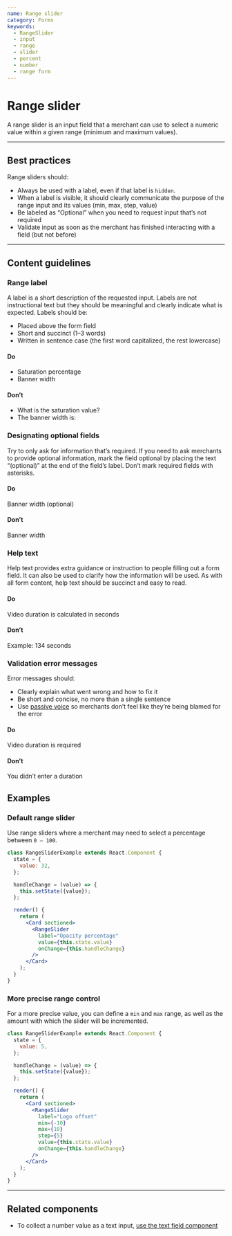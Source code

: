 ```yaml
---
name: Range slider
category: Forms
keywords:
  - RangeSlider
  - input
  - range
  - slider
  - percent
  - number
  - range form
---
```


# Range slider

A range slider is an input field that a merchant can use to select a numeric value within a given range (minimum and maximum values).

---

## Best practices

Range sliders should:

- Always be used with a label, even if that label is `hidden`.
- When a label is visible, it should clearly communicate the purpose of the range input and its values (min, max, step, value)
- Be labeled as “Optional” when you need to request input that’s not required
- Validate input as soon as the merchant has finished interacting with a field (but not before)

---

## Content guidelines

### Range label

A label is a short description of the requested input. Labels are not instructional text but they should be meaningful and clearly indicate what is expected. Labels should be:

- Placed above the form field
- Short and succinct (1–3 words)
- Written in sentence case (the first word capitalized, the rest lowercase)

<!-- usagelist -->

#### Do

- Saturation percentage
- Banner width

#### Don’t

- What is the saturation value?
- The banner width is:

<!-- end -->

### Designating optional fields

Try to only ask for information that’s required. If you need to ask merchants
to provide optional information, mark the field optional by placing the text “(optional)” at the end of the field’s label. Don’t mark required fields with asterisks.

<!-- usagelist -->

#### Do

Banner width (optional)

#### Don’t

Banner width

<!-- end -->

### Help text

Help text provides extra guidance or instruction to people filling out a form field. It can also be used to clarify how the information will be used. As with all form content, help text should be succinct and easy to read.

<!-- usagelist -->

#### Do

Video duration is calculated in seconds

#### Don’t

Example: 134 seconds

<!-- end -->

### Validation error messages

Error messages should:

- Clearly explain what went wrong and how to fix it
- Be short and concise, no more than a single sentence
- Use [passive voice](/content/grammar-and-mechanics) so merchants don’t feel like they’re being blamed for the error

<!-- usagelist -->

#### Do

Video duration is required

#### Don’t

You didn’t enter a duration

<!-- end -->

## Examples

### Default range slider

Use range sliders where a merchant may need to select a percentage between `0 — 100`.

```jsx
class RangeSliderExample extends React.Component {
  state = {
    value: 32,
  };

  handleChange = (value) => {
    this.setState({value});
  };

  render() {
    return (
      <Card sectioned>
        <RangeSlider
          label="Opacity percentage"
          value={this.state.value}
          onChange={this.handleChange}
        />
      </Card>
    );
  }
}
```

### More precise range control

For a more precise value, you can define a `min` and `max` range, as well as the amount with which the slider will be incremented.

```jsx
class RangeSliderExample extends React.Component {
  state = {
    value: 5,
  };

  handleChange = (value) => {
    this.setState({value});
  };

  render() {
    return (
      <Card sectioned>
        <RangeSlider
          label="Logo offset"
          min={-10}
          max={10}
          step={5}
          value={this.state.value}
          onChange={this.handleChange}
        />
      </Card>
    );
  }
}
```

---

## Related components

- To collect a number value as a text input, [use the text field component](/components/forms/text-field)
